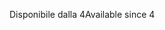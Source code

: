 <span data-ttu-id="8da13-101">Disponibile dalla 4</span><span class="sxs-lookup"><span data-stu-id="8da13-101">Available since 4</span></span>